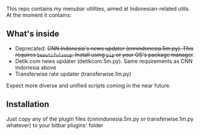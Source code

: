 This repo contains my menubar utilities, aimed at Indonesian-related utils. At the moment it contains:

## What's inside
- Deprecated: ~~CNN Indonesia's news updater (cnnindonesia.5m.py). This requires `beautifulsoup`. Install using `pip` or your OS's package manager~~. 
- Detik.com news updater (detikcom.5m.py). Same requirements as CNN Indonesia above
- Transferwise rate updater (transferwise.1m.py)

Expect more diverse and unified scripts coming in the near future.

## Installation
Just copy any of the plugin files (cnnindonesia.5m.py or transferwise.1m.py whatever) to your bitbar plugins' folder